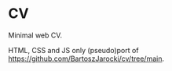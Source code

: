 # CV

Minimal web CV.

HTML, CSS and JS only (pseudo)port of https://github.com/BartoszJarocki/cv/tree/main. 